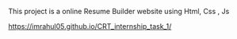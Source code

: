 This project is a online Resume Builder website
using Html, Css , Js

https://imrahul05.github.io/CRT_internship_task_1/
